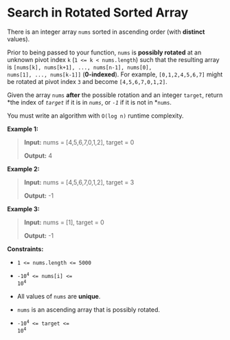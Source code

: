# Search in Rotated Sorted Array

There is an integer array <code>nums</code> sorted in ascending order (with **distinct** values).

Prior to being passed to your function, <code>nums</code> is **possibly rotated** at an unknown pivot index <code>k</code> (<code>1 &lt;= k &lt; nums.length</code>) such that the resulting array is <code>[nums[k], nums[k+1], ..., nums[n-1], nums[0], nums[1], ..., nums[k-1]]</code> (**0-indexed**). For example, <code>[0,1,2,4,5,6,7]</code> might be rotated at pivot index <code>3</code> and become <code>[4,5,6,7,0,1,2]</code>.

Given the array <code>nums</code> **after** the possible rotation and an integer <code>target</code>, return *the index of *<code>target</code>* if it is in *<code>nums</code>*, or *<code>-1</code>* if it is not in *<code>nums</code>.

You must write an algorithm with <code>O(log n)</code> runtime complexity.


**Example 1:**
>
> **Input:** nums = [4,5,6,7,0,1,2], target = 0
>
> **Output:** 4

**Example 2:**
>
> **Input:** nums = [4,5,6,7,0,1,2], target = 3
>
> **Output:** -1

**Example 3:**
>
> **Input:** nums = [1], target = 0
>
> **Output:** -1


**Constraints:**

- <code>1 &lt;= nums.length &lt;= 5000</code>

- <code>-10<sup>4</sup> &lt;= nums[i] &lt;= 10<sup>4</sup></code>

- All values of <code>nums</code> are **unique**.

- <code>nums</code> is an ascending array that is possibly rotated.

- <code>-10<sup>4</sup> &lt;= target &lt;= 10<sup>4</sup></code>
